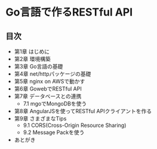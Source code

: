 Go言語で作るRESTful API
==========

目次
-----------

* 第1章 はじめに
* 第2章 環境構築
* 第3章 Go言語の基礎
* 第4章 net/httpパッケージの基礎
* 第5章 nginx on AWSで動かす
* 第6章 GowebでRESTful API
* 第7章 データベースとの連携
	* 7.1 mgoでMongoDBを使う
* 第8章 AngularJSを使ってRESTful APIクライアントを作る
* 第9章 さまざまなTips
	* 9.1 CORS(Cross-Origin Resource Sharing)
	* 9.2 Message Packを使う
* あとがき
